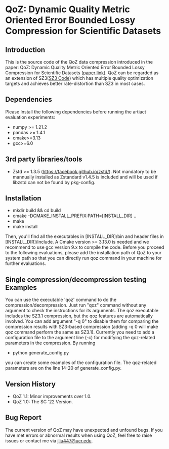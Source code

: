 # QoZ: Dynamic Quality Metric Oriented Error Bounded Lossy Compression for Scientific Datasets

## Introduction

This is the source code of the QoZ data compression introduced in the paper: QoZ: Dynamic Quality Metric Oriented Error Bounded Lossy Compression for Scientific Datasets ([paper link](https://www.computer.org/csdl/proceedings-article/sc/2022/544400a892/1I0bT6kfcas)). QoZ can be regarded as an extension of SZ3([SZ3 Code](https://github.com/szcompressor/SZ3)) which has multiple quality optimization targets and achieves better rate-distortion than SZ3 in most cases.

## Dependencies

Please Install the following dependencies before running the artiact evaluation experiments:


* numpy >= 1.21.2
* pandas >= 1.4.1
* cmake>=3.13
* gcc>=6.0

## 3rd party libraries/tools

* Zstd >= 1.3.5 (https://facebook.github.io/zstd/). Not mandatory to be mannually installed as Zstandard v1.4.5 is included and will be used if libzstd can not be found by pkg-config.

## Installation

* mkdir build && cd build
* cmake -DCMAKE_INSTALL_PREFIX:PATH=[INSTALL_DIR] ..
* make
* make install

Then, you'll find all the executables in [INSTALL_DIR]/bin and header files in [INSTALL_DIR]/include. A Cmake version >= 3.13.0 is needed and we recommend to use gcc version 9.x to compile the code. 
Before you proceed to the following evaluations, please add the installation path of QoZ to your system path so that you can directly run qoz command in your machine for further evaluations.

## Single compression/decompression testing Examples

You can use the executable 'qoz' command to do the compression/decompression. Just run "qoz" command without any argument to check the instructions for its arguments.
The qoz executable includes the SZ3.1 compression, but the qoz features are automatically involved. You can add argument "-q 0" to disable them for comparing the compression results with SZ3-based compression (adding -q 0 will make qoz command perform the same as SZ3.1).
Currently you need to add a configuration file to the argument line (-c) for modifying the qoz-related parameters in the compression. 
By running 
* python generate_config.py

you can create some examples of the configuration file. The qoz-related parameters are on the line 14-20 of generate_config.py.

## Version History

* QoZ 1.1: Minor improvements over 1.0.
* QoZ 1.0: The SC '22 Version.

## Bug Report

The current version of QoZ may have unexpected and unfound bugs. If you have met errors or abnormal results when using QoZ, feel free to raise issues or contact me via jliu447@ucr.edu. 







